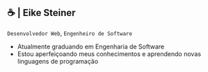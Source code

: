 ## :coffee: | Eike Steiner 

`Desenvolvedor Web`, `Engenheiro de Software`

- Atualmente graduando em Engenharia de Software
- Estou aperfeiçoando  meus conhecimentos e aprendendo novas linguagens de programação

<!--
**eikesteiner/eikesteiner** is a ✨ _special_ ✨ repository because its `README.md` (this file) appears on your GitHub profile.

Here are some ideas to get you started:

- 🔭 I’m currently working on ...
- 🌱 I’m currently learning ...
- 👯 I’m looking to collaborate on ...
- 🤔 I’m looking for help with ...
- 💬 Ask me about ...
- 📫 How to reach me: ...
- 😄 Pronouns: ...
- ⚡ Fun fact: ...
-->
